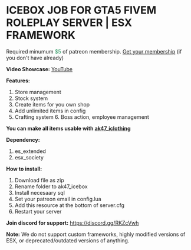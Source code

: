 <h1>ICEBOX JOB FOR GTA5 FIVEM ROLEPLAY SERVER | ESX FRAMEWORK</h1>
<p>Required minumum <span style="color: #339966;">$5</span> of patreon membership. <a href="https://patreon.com/menanak47" target="_blank">Get your membership</a> (if you don't have already)</p>
<p><strong>Video Showcase:</strong> <a href="https://youtu.be/iAiXywzMbLI" target="_blank">YouTube</a></p>
<p><strong>Features: </strong></p>
<ol>
<li>Store management</li>
<li>Stock system</li>
<li>Create items for you own shop</li>
<li>Add unlimited items in config</li>
<li>Crafting system 6. Boss action, employee management</li>
</ol>
<p><strong>You can make all items usable with <a href="https://youtu.be/-9QQQlKoqyE" target="_blank">ak47_iclothing</a></strong></p>
<p><strong>Dependency:</strong></p>
<ol>
<li>es_extended</li>
<li>esx_society</li>
</ol>
<p><strong>How to install:</strong></p>
<ol>
<li>Download file as zip</li>
<li>Rename folder to ak47_icebox</li>
<li>Install necesaary sql</li>
<li>Set your patreon email in config.lua</li>
<li>Add this resource at the bottom of server.cfg</li>
<li>Restart your server</li>
</ol>
<p><strong>Join discord for support:</strong> <a href="https://discord.gg/RKZcVwh">https://discord.gg/RKZcVwh</a></p>
<p><strong>Note:</strong> We do not support custom frameworks, highly modified versions of ESX, or deprecated/outdated versions of anything.</p>
